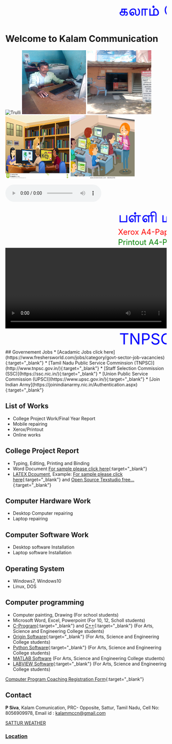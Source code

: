 <html>
<meta charset="utf-8">
<meta name="viewport" content="width=device-width, initial-scale=1, shrink-to-fit=no">
<marquee behavior="scroll" direction="left"> <font size="20" color="blue"> 
கலாம்  தொடர்பு மற்றும் வலைப்பின்னல் - Welcome to Kalam Communication </font></marquee>
</html>

# Welcome to Kalam Communication 
<html>
<body>
<meta name="viewport" content="width=device-width, initial-scale=1.0">
<img src="im3.png" alt="Trulli" width="800" height="400">
<img src="im1.jpeg" alt="Trulli" width="200" height="200"> <img src="im5.jpeg" alt="Trulli" width="200" height="200">
<img src="im6.jpg" alt="Trulli" width="200" height="200"> <img src="im7.jpg" alt="Trulli" width="200" height="200">
</body>
</html>

<html>
<div class="col-sm-4">  
<div class="playcover">  
</div>
<p>
<audio controls autoplay="true">
<source src="http://51.15.86.61:8002/1">
</audio></p>
</div>
</html>

<html>
<marquee behavior="scroll" direction="left"> <font size="10" color="blue"> பள்ளி மற்றும் கல்லூரி ப்ராஜெக்ட்(Project) செய்து தரப்படும்</font></marquee>
</html>

<html>
<marquee behavior="scroll" direction="left"> <font size="5" color="red"> 	Xerox	A4-Paper-1page-1Rs, A3-Paper-1page-3Rs, Legal-Paper-1page-2Rs
</font></marquee>
</html>
 
<html>
<marquee behavior="scroll" direction="left"> <font size="5" color="green"> 	Printout	A4-Paper-1page-2Rs, A3-Paper-1page-6Rs, Legal-Paper-1page-3Rs
</font></marquee>
</html>

<html>
<head>
<meta name="viewport" content="width=device-width, initial-scale=1.0">
<style>
video {
  width: 100%;
  height: auto;
}
</style>
</head>
<body>

<video width="400" controls>
  <source src="mov_bbb.mp4" type="video/mp4">
  <source src="mov_bbb.ogg" type="video/ogg">
  Your browser does not support HTML5 video.
</video>
</body>
</html>

<html>
<head>
	<title>Madha TV - Online Catholic Christian Channel In Tamil</title>
	<meta charset="utf-8"/>	
	<meta name="description" content="Madha Tv is an Online Catholic Christian Channel in Tamil. Madha Tv Watch Live Mass Every Day, Yeduthu Vaasi, birthday wishes, Sunday Mass, Watch live"/>
	<meta name="keywords" content="tamil christian tv channels, tamil christian tv channels online, christian tv, tamil christian live tv, christian tv channels"/>
	<meta name="author" content=""/>
	<meta name="viewport" content="width=device-width"/>
	<meta http-equiv="expires" content="Mon, 26 Jul 1997 05:00:00 GMT"/>
	<meta http-equiv="pragma" content="no-cache" />
	<link rel="canonical" href="http://madhatv.in/">
	<link rel="stylesheet" href="css/style.css"/>	
	<link rel="stylesheet" href="css/bootstrap.min.css"/>
	<link rel="stylesheet" href="css/padding-margin.css"/>
	<link rel="stylesheet" href="css/all.css"/>
	<link rel="icon" href="favicon.ico">
	<link href="https://fonts.googleapis.com/css?family=Volkhov:400,400italic" rel="stylesheet">
	<link href="https://fonts.googleapis.com/css?family=Lato:300,400,700,900%7CLora:400,400i,700,700i" rel="stylesheet">
	<style type="text/css">.preloader{position:fixed;width:100%;height:100%;background:#fff;z-index:9999;text-align:center;-webkit-transition:all .5s ease;-moz-transition:all .5s ease;transition:all .5s ease;opacity:1}.spinner{width:40px;height:40px;position:relative;top:50%;left:50%;margin-left:-20px;margin-top:-20px}.double-bounce1,.double-bounce2{width:100%;height:100%;border-radius:50%;background-color:#af0101;opacity:.6;position:absolute;top:0;left:0;-webkit-animation:bounce 2s infinite ease-in-out;animation:bounce 2s infinite ease-in-out}.double-bounce2{-webkit-animation-delay:-1s;animation-delay:-1s}@-webkit-keyframes bounce{0%,100%{-webkit-transform:scale(0)}50%{-webkit-transform:scale(1)}}@keyframes bounce{0%,100%{transform:scale(0);-webkit-transform:scale(0)}50%{transform:scale(1);-webkit-transform:scale(1)}}</style>
    <script type="application/ld+json"> {
   "@context": "https://schema.org",
   "@type": "VideoObject",
   "name": "Madha TV",
   "description": "Madha Tv is an Online Catholic Christian Channel in Tamil. Madha Tv Watch Live Mass Every Day, Yeduthu Vaasi, birthday wishes, Sunday Mass": [
     "http://madhatv.in/images/yeduthu-vasi.png"
    ],
   "uploadDate": "2016-03-31T08:00:00+08:00",
   "duration": "PT22M52S",
   "contentUrl": "https://www.youtube.com/watch?v=Cg7HEwfyEUs",
   "embedUrl": "https://www.youtube.com/embed/Cg7HEwfyEUs",
   "interactionStatistic": {
     "@type": "InteractionCounter",
     "interactionType": { "@type": "http://schema.org/WatchAction" },
     "userInteractionCount": 9
   }
}
</script>
<!-- Global site tag (gtag.js) - Google Analytics --> <script async src="https://www.googletagmanager.com/gtag/js?id=UA-112044735-1"></script>
<script>
   window.dataLayer = window.dataLayer || [];
   function gtag(){dataLayer.push(arguments);}
   gtag('js', new Date());
   gtag('config', 'UA-112044735-1');
</script>

</head>
</html>

<html>
<marquee behavior="scroll" direction="left"> <font size="20" color="blue"> TNPSC Group IV EXAM, Spoken English and Computer Program Online and Offline Coaching will be started very soon.....</font></marquee>
</html>
## Governement Jobs
* [Acadamic Jobs click here](https://www.freshersworld.com/jobs/category/govt-sector-job-vacancies){:target="_blank"}
* [Tamil Nadu Public Service Comminsion (TNPSC)](http://www.tnpsc.gov.in/){:target="_blank"}
* [Staff Selection Commission (SSC)](https://ssc.nic.in/){:target="_blank"}
* [Union Public Service Commission (UPSC)](https://www.upsc.gov.in/){:target="_blank"}
* [Join Indian Army](https://joinindianarmy.nic.in/Authentication.aspx){:target="_blank"}


## List of Works
* College Project Work/Final Year Report
* Mobile repairing
* Xerox/Printout
* Online works

## College Project Report
* Typing, Editing, Printing and Binding
* Word Document [For sample please click here](https://www.google.com/search?q=thesis+front+page+anna+university&oq=thesis&aqs=chrome.0.69i59l2j69i57j0l5.8922j0j8&sourceid=chrome&ie=UTF-8){:target="_blank"}
* [LATEX Dcoument](https://www.latex-project.org/), Example: [For sample please click here](https://www.overleaf.com/gallery/tagged/title-page){:target="_blank"} and [Open Source Texstudio free...](https://www.texstudio.org/){:target="_blank"}

## Computer Hardware Work
* Desktop Computer repairing 
* Laptop repairing 

## Computer Software Work
* Desktop software Installation
* Laptop software Installation

## Operating System
* Windows7, Windows10
* Linux, DOS

## Computer programming 
* Computer painting, Drawing (For school students)
* Microsoft Word, Excel, Powerpoint (For 10, 12, Scholl students)
* [C-Program](https://www.programiz.com/c-programming){:target="_blank"} and [C++](https://www.programiz.com/cpp-programming){:target="_blank"} (For Arts, Science and Engineering College students)
* [Origin Software](https://www.originlab.com/){:target="_blank"} (For Arts, Science and Engineering College students)
* [Python Software](https://www.python.org/){:target="_blank"} (For Arts, Science and Engineering College students)
* [MATLAB Software](https://www.mathworks.com/products/matlab.html) (For Arts, Science and Engineering College students)
* [LABVIEW Software](https://www.ni.com/en-il/shop/labview.html){:target="_blank"} (For Arts, Science and Engineering College students)

[Computer Program Coaching Registration Form](resource/studentregistration.html){:target="_blank"}


## Contact
**P Siva**,
Kalam Comunication,
PRC- Opposite, Sattur,
Tamil Nadu,
Cell No: 8056909978,
Email id : kalammccn@gmail.com 

<html>
<a class="weatherwidget-io" href="https://forecast7.com/en/9d3677d91/sattur/" data-label_1="SATTUR" data-label_2="WEATHER" data-theme="original" >SATTUR WEATHER</a>
<script>
!function(d,s,id){var js,fjs=d.getElementsByTagName(s)[0];if(!d.getElementById(id)){js=d.createElement(s);js.id=id;js.src='https://weatherwidget.io/js/widget.min.js';fjs.parentNode.insertBefore(js,fjs);}}(document,'script','weatherwidget-io-js');
</script>
</html>


### [Location](https://www.google.com/maps/place/KALAM+CUMMUNICATION/@9.370225,77.913702,21z/data=!4m5!3m4!1s0x3b06cbc616f6c069:0x6d0e8b20634bf4e3!8m2!3d9.3681108!4d77.9152959)
